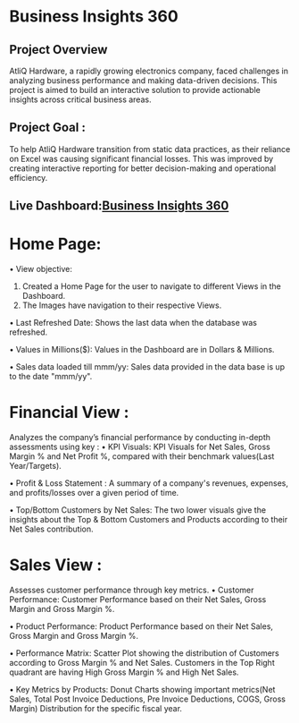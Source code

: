 # Business Insights 360
## Project Overview
AtliQ Hardware, a rapidly growing electronics company, faced challenges in analyzing business performance and making data-driven decisions. This project is aimed to build an interactive solution to provide actionable insights across critical business areas.
## Project Goal :
To help AtliQ Hardware transition from static data practices, as their reliance on Excel was causing significant financial losses. This was improved by creating interactive reporting for better decision-making and operational efficiency.

## Live Dashboard:<a href="https://app.powerbi.com/links/4ItxsCBpI6?ctid=c6e549b3-5f45-4032-aae9-d4244dc5b2c4&pbi_source=linkShare">Business Insights 360</a>
# Home Page: 
•	View objective:
  1. Created a Home Page for the user to navigate to different Views in the Dashboard.
  2. The Images have navigation to their respective Views.
     
•	Last Refreshed Date: Shows the last data when the database was refreshed.

•	Values in Millions($): Values in the Dashboard are in Dollars & Millions. 

•	Sales data loaded till mmm/yy: Sales data provided in the data base is up to the date "mmm/yy".

# Financial View :
Analyzes the company’s financial performance by conducting in-depth assessments using key :
•	KPI Visuals: KPI Visuals for Net Sales, Gross Margin % and Net Profit %, compared with their benchmark values(Last Year/Targets).

•	Profit & Loss Statement : A summary of a company's revenues, expenses, and profits/losses over a given period of time.

•	Top/Bottom Customers by Net Sales: The two lower visuals give the insights about the Top & Bottom Customers and Products according to their Net Sales contribution.

# Sales View :
Assesses customer performance through key metrics.
•	Customer Performance: Customer Performance based on their Net Sales, Gross Margin and Gross Margin %.

•	Product Performance: Product Performance based on their Net Sales, Gross Margin and Gross Margin %.

•	Performance Matrix: Scatter Plot showing the distribution of Customers according to Gross Margin % and Net Sales. Customers in the Top Right quadrant are having High Gross Margin % and High Net Sales.

•	Key Metrics by Products: Donut Charts showing important metrics(Net Sales, Total Post Invoice Deductions, Pre Invoice Deductions, COGS, Gross Margin) Distribution for the specific fiscal year.
